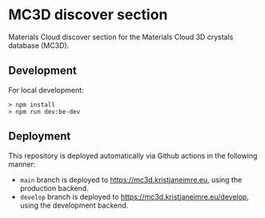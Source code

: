 # MC3D discover section

Materials Cloud discover section for the Materials Cloud 3D crystals database (MC3D).

## Development

For local development:

```
> npm install
> npm run dev:be-dev
```

## Deployment

This repository is deployed automatically via Github actions in the following manner:

- `main` branch is deployed to https://mc3d.kristjaneimre.eu, using the production backend.
- `develop` branch is deployed to https://mc3d.kristjaneimre.eu/develop, using the development backend.
